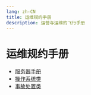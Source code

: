 ```yaml
---
lang: zh-CN
title: 运维规约手册
description: 运营与运维的飞行手册
---
```


# 运维规约手册

* [服务器手册](server)
* [操作系统类](operating-system)
* [事故处置类](accident)
